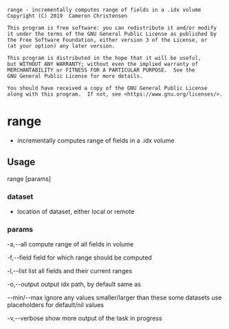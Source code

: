 ```
range - incrementally computes range of fields in a .idx volume
Copyright (C) 2019  Cameron Christensen

This program is free software: you can redistribute it and/or modify
it under the terms of the GNU General Public License as published by
the Free Software Foundation, either version 3 of the License, or
(at your option) any later version.

This program is distributed in the hope that it will be useful,
but WITHOUT ANY WARRANTY; without even the implied warranty of
MERCHANTABILITY or FITNESS FOR A PARTICULAR PURPOSE.  See the
GNU General Public License for more details.

You should have received a copy of the GNU General Public License
along with this program.  If not, see <https://www.gnu.org/licenses/>.
```

# range

* incrementally computes range of fields in a .idx volume


## Usage

range [params] <dataset>

### dataset

* location of dataset, either local or remote

### params

-a,--all            compute range of all fields in volume

-f,--field <name>   field for which range should be computed

-l,--list           list all fields and their current ranges

-o,--output <name>  output idx path, by default same as <dataset>

--min/--max         ignore any values smaller/larger than these
                    some datasets use placeholders for default/nil values

-v,--verbose        show more output of the task in progress

